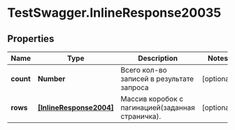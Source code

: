 # TestSwagger.InlineResponse20035

## Properties

Name | Type | Description | Notes
------------ | ------------- | ------------- | -------------
**count** | **Number** | Всего кол-во записей в результате запроса | [optional] 
**rows** | [**[InlineResponse2004]**](InlineResponse2004.md) | Массив коробок c пагинацией(заданная страничка). | [optional] 


